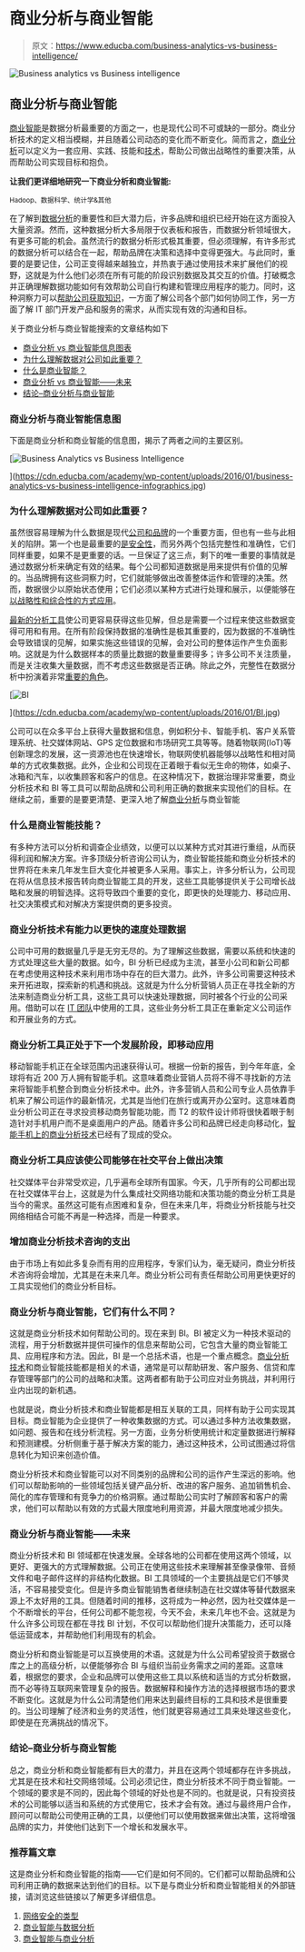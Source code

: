 # 商业分析与商业智能

> 原文：<https://www.educba.com/business-analytics-vs-business-intelligence/>

![Business analytics vs Business intelligence](img/3093bdaf35392239c51cc6cef1165b1f.png)



## 商业分析与商业智能

[商业智能](https://www.educba.com/course/business-intelligence/)是数据分析最重要的方面之一，也是现代公司不可或缺的一部分。商业分析技术的定义相当模糊，并且随着公司动态的变化而不断变化。简而言之，[商业分析](https://www.educba.com/what-is-business-analytics/)可以定义为一套应用、实践、技能和[技术](https://www.educba.com/course/internet-business-ideas/ "Internet Business Ideas")，帮助公司做出战略性的重要决策，从而帮助公司实现目标和抱负。

**让我们更详细地研究一下商业分析和商业智能:**

<small>Hadoop、数据科学、统计学&其他</small>

在了解到[数据分析](https://www.educba.com/8-data-analytics-trends-that-will-dominate-2019/ "8 Data Analytics Trends That Will Dominate 2016")的重要性和巨大潜力后，许多品牌和组织已经开始在这方面投入大量资源。然而，这种数据分析大多局限于仪表板和报告，而数据分析领域很大，有更多可能的机会。虽然流行的数据分析形式极其重要，但必须理解，有许多形式的数据分析可以结合在一起，帮助品牌在决策和选择中变得更强大。与此同时，重要的是要记住，公司正变得越来越独立，并热衷于通过使用技术来扩展他们的视野，这就是为什么他们必须在所有可能的阶段识别数据及其交互的价值。打破概念并正确理解数据功能如何有效帮助公司自行构建和管理应用程序的能力。同时，这种洞察力可以[帮助公司获取知识](https://www.educba.com/course/quantitative-dimensions-in-technical-analysis/ "Quantitative Dimensions - Company Analysis")，一方面了解公司各个部门如何协同工作，另一方面了解 IT 部门开发产品和服务的需求，从而实现有效的沟通和目标。

关于商业分析与商业智能搜索的文章结构如下

*   [商业分析 vs 商业智能信息图表](#vs)
*   [为什么理解数据对公司如此重要？](#companies)
*   [什么是商业智能？](#business)
*   [商业分析 vs 商业智能——未来](#Future)
*   [结论–商业分析与商业智能](#Conclusion)

### 商业分析与商业智能信息图

下面是商业分析和商业智能的信息图，揭示了两者之间的主要区别。

[![Business Analytics vs Business Intelligence](img/648c12e98d4adaa6b40491b35a08cd03.png)

](https://cdn.educba.com/academy/wp-content/uploads/2016/01/business-analytics-vs-business-intelligence-infographics.jpg) 

### 为什么理解数据对公司如此重要？

虽然很容易理解为什么数据是现代[公司和品牌](https://www.educba.com/course/how-to-name-your-brand/ "How to Name Your Brand")的一个重要方面，但也有一些与此相关的陷阱。第一个也是最重要的[是安全性](https://www.educba.com/cyber-security-tools/ "32 Most Important Cyber security Tools")，而另外两个包括完整性和准确性，它们同样重要，如果不是更重要的话。一旦保证了这三点，剩下的唯一重要的事情就是通过数据分析来确定有效的结果。每个公司都知道数据是用来提供有价值的见解的。当品牌拥有这些洞察力时，它们就能够做出改善整体运作和管理的决策。然而，数据很少以原始状态使用；它们必须以某种方式进行处理和展示，以便能够在[以战略性和综合性的方式应用](https://www.educba.com/course/strategic-management-an-introduction/ "Strategic Management - An Introduction")。

[最新的分析工具](https://www.educba.com/data-analysis-tools-for-research/ "10 Cool Data Analytic Tools for Business")使公司更容易获得这些见解，但总是需要一个过程来使这些数据变得可用和有用。在所有阶段保持数据的准确性是极其重要的，因为数据的不准确性会导致错误的见解，如果实施这些错误的见解，会对公司的整体运作产生负面影响。这就是为什么数据样本的质量比数据的数量重要得多；许多公司不关注质量，而是关注收集大量数据，而不考虑这些数据是否正确。除此之外，完整性在数据分析中扮演着非常[重要的角色](https://www.educba.com/what-is-the-role-of-a-business-analyst/ "What is The Role of A Business Analyst?")。

[![BI](img/b8fce7f8fb38daee73a542585e3b22db.png)

](https://cdn.educba.com/academy/wp-content/uploads/2016/01/BI.jpg) 

公司可以在众多平台上获得大量数据和信息，例如积分卡、智能手机、客户关系管理系统、社交媒体网站、GPS 定位数据和市场研究工具等等。随着物联网(IoT)等创新理念的发展，这一资源池也在快速增长，物联网使机器能够以战略性和相对简单的方式收集数据。此外，企业和公司现在正着眼于看似无生命的物体，如桌子、冰箱和汽车，以收集顾客和客户的信息。在这种情况下，数据治理非常重要，商业分析技术和 BI 等工具可以帮助品牌和公司利用正确的数据来实现他们的目标。在继续之前，重要的是要更清楚、更深入地了解[商业分析](https://www.educba.com/business-analytics-training-online/)与商业智能

### 什么是商业智能技能？

有多种方法可以分析和调查企业绩效，以便可以以某种方式对其进行重组，从而获得利润和解决方案。许多顶级分析咨询公司认为，商业智能技能和商业分析技术的世界将在未来几年发生巨大变化并被更多人采用。事实上，许多分析认为，公司现在将从信息技术报告转向商业智能工具的开发，这些工具能够提供关于公司增长战略和发展的明智选择。这将导致四个重要的变化，即更快的处理能力、移动应用、社交决策模式和对解决方案提供商的更多投资。

### 商业分析技术有能力以更快的速度处理数据

公司中可用的数据量几乎是无穷无尽的。为了理解这些数据，需要以系统和快速的方式处理这些大量的数据。如今，BI 分析已经成为主流，甚至小公司和新公司都在考虑使用这种技术来利用市场中存在的巨大潜力。此外，许多公司需要这种技术来开拓进取，探索新的机遇和挑战。这就是为什么分析营销人员正在寻找全新的方法来制造商业分析工具，这些工具可以快速处理数据，同时被各个行业的公司采用。借助可以在 [IT 团队](https://www.educba.com/course/group-dynamics-teams-team-works/ "Group Dynamics - Teams & Team Works")中使用的工具，这些业务分析工具正在重新定义公司运作和开展业务的方式。

### 商业分析工具正处于下一个发展阶段，即移动应用

移动智能手机正在全球范围内迅速获得认可。根据一份新的报告，到今年年底，全球将有近 200 万人拥有智能手机。这意味着商业营销人员将不得不寻找新的方法来将智能手机整合到商业分析技术中。此外，许多营销人员和公司专业人员依靠手机来了解公司运作的最新情况，尤其是当他们在旅行或离开办公室时。这意味着商业分析公司正在寻求投资移动商务智能功能，而 T2 的软件设计师将很快着眼于制造针对手机用户而不是桌面用户的产品。随着许多公司和品牌已经走向移动化，[智能手机上的商业分析技术](https://www.educba.com/mobile-app-programming-language/ "8 Best Mobile App Programming Language")已经有了现成的受众。

### 商业分析工具应该使公司能够在社交平台上做出决策

社交媒体平台非常受欢迎，几乎遍布全球所有国家。今天，几乎所有的公司都出现在社交媒体平台上，这就是为什么集成社交网络功能和决策功能的商业分析工具是当今的需求。虽然这可能有点困难和复杂，但在未来几年，将商业分析技能与社交网络相结合可能不再是一种选择，而是一种要求。

### 增加商业分析技术咨询的支出

由于市场上有如此多复杂而有用的应用程序，专家们认为，毫无疑问，商业分析技术咨询将会增加，尤其是在未来几年。商业分析公司有责任帮助公司用更快更好的工具实现他们的商业分析目标。

### 商业分析与商业智能，它们有什么不同？

这就是商业分析技术如何帮助公司的。现在来到 BI。BI 被定义为一种技术驱动的流程，用于分析数据并提供可操作的信息来帮助公司，它包含大量的商业智能工具、应用程序和方法。因此，BI 是一个总括术语，也是一个重点概念。[商业分析技术](https://www.educba.com/career-in-business-analytics/)和商业智能技能都是相关的术语，通常是可以帮助研发、客户服务、信贷和库存管理等部门的公司的战略和决策。这两者都有助于公司应对业务挑战，并利用行业内出现的新机遇。

也就是说，商业分析技术和商业智能都是相互关联的工具，同样有助于公司实现其目标。商业智能为企业提供了一种收集数据的方式。可以通过多种方法收集数据，如问题、报告和在线分析流程。另一方面，业务分析使用统计和定量数据进行解释和预测建模。分析侧重于基于解决方案的能力，通过这种技术，公司试图通过将信息转化为知识来创造价值。

商业分析技术和商业智能可以对不同类别的品牌和公司的运作产生深远的影响。他们可以帮助影响的一些领域包括关键产品分析、改进的客户服务、追加销售机会、简化的库存管理和有竞争力的价格洞察。通过帮助公司实时了解顾客和客户的需求，他们可以帮助以有效的方式最大限度地利用资源，并最大限度地减少损失。

### 商业分析与商业智能——未来

商业分析技术和 BI 领域都在快速发展。全球各地的公司都在使用这两个领域，以更好、更强大的方式理解数据。公司正在使用这些技术来理解甚至像录像带、音频文件和电子邮件这样的非结构化数据。BI 工具领域的一个主要挑战是它们不够灵活，不容易接受变化。但是许多商业智能销售者继续制造在社交媒体等替代数据来源上不太好用的工具。但随着时间的推移，这将成为一种必然，因为社交媒体是一个不断增长的平台，任何公司都不能忽视，今天不会，未来几年也不会。这就是为什么许多公司现在都在寻找 BI 计划，不仅可以帮助他们提升决策能力，还可以降低运营成本，并帮助他们利用现有的机会。

商业分析和商业智能是可以互换使用的术语。这就是为什么公司希望投资于数据仓库之上的高级分析，以便能够弥合 BI 与组织当前业务需求之间的差距。这意味着，根据您的要求，企业和品牌可以使用这些工具以系统和适当的方式分析数据，而不必等待互联网来管理复杂的报告。数据解释和操作方法的选择根据市场的要求不断变化。这就是为什么公司清楚他们用来达到最终目标的工具和技术是很重要的。当公司理解了经济和业务的灵活性，他们就更容易通过工具来处理这些变化，即使是在充满挑战的情况下。

### 结论–商业分析与商业智能

总之，商业分析和商业智能都有巨大的潜力，并且在这两个领域都存在许多挑战，尤其是在技术和社交网络领域。公司必须记住，商业分析技术不同于商业智能。一个领域的要求是不同的，因此每个领域的好处也是不同的。也就是说，只有投资技术的公司能够以适当和系统的方式使用它，技术才会有效。通过与最终用户合作，顾问可以帮助公司使用正确的工具，以便他们可以使用数据来做出决策，这将增强品牌的实力，并使他们达到下一个增长和发展水平。

### 推荐**篇文章**

这是商业分析和商业智能的指南——它们是如何不同的。它们都可以帮助品牌和公司利用正确的数据来达到他们的目标。以下是与商业分析和商业智能相关的外部链接，请浏览这些链接以了解更多详细信息。

1.  [网络安全的类型](https://www.educba.com/cyber-security-tools/)
2.  [商业智能与数据分析](https://www.educba.com/business-intelligence-vs-data-analytics/)
3.  [商业智能与商业分析](https://www.educba.com/business-intelligence-vs-business-analytics/)





